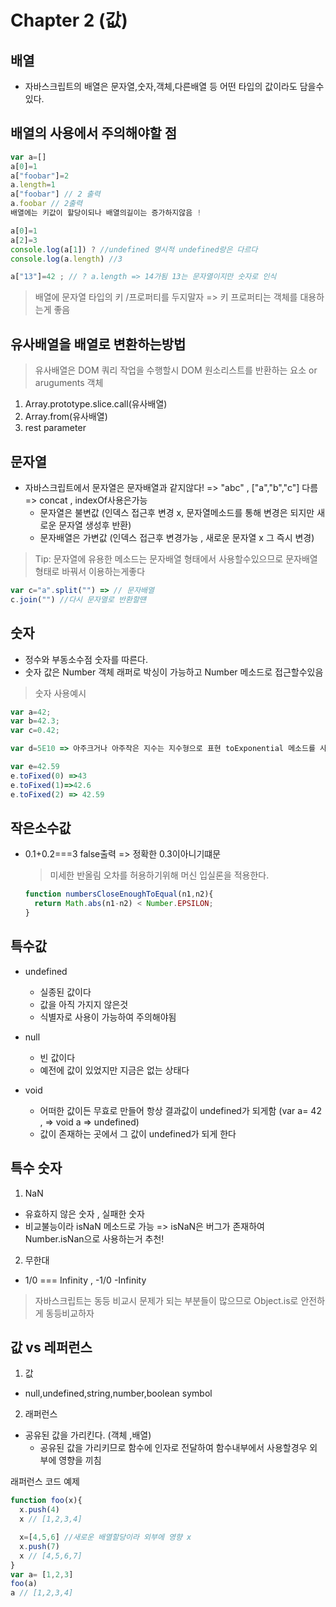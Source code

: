 # Chapter 2 (값)

## 배열 
- 자바스크립트의 배열은 문자열,숫자,객체,다른배열 등 어떤 타입의 값이라도 담을수있다.

## 배열의 사용에서 주의해야할 점
~~~js
var a=[]
a[0]=1
a["foobar"]=2
a.length=1
a["foobar"] // 2 출력
a.foobar // 2출력 
배열에는 키값이 할당이되나 배열의길이는 증가하지않음 ! 

a[0]=1
a[2]=3 
console.log(a[1]) ? //undefined 명시적 undefined랑은 다르다
console.log(a.length) //3 

a["13"]=42 ; // ? a.length => 14가됨 13는 문자열이지만 숫자로 인식
~~~
> 배열에 문자열 타입의 키 /프로퍼티를 두지말자 => 키 프로퍼티는 객체를 대용하는게 좋음

## 유사배열을 배열로 변환하는방법
> 유사배열은 DOM 쿼리 작업을 수행할시 DOM 원소리스트를 반환하는 요소 or aruguments 객체
1. Array.prototype.slice.call(유사배열)
2. Array.from(유사배열)
3. rest parameter


## 문자열
- 자바스크립트에서 문자열은 문자배열과 같지않다! => "abc" , ["a","b","c"] 다름 => concat , indexOf사용은가능
  - 문자열은 불변값 (인덱스 접근후 변경 x, 문자열메소드를 통해 변경은 되지만 새로운 문자열 생성후 반환)
  - 문자배열은 가변값 (인덱스 접근후 변경가능 , 새로운 문자열 x 그 즉시 변경)

> Tip: 문자열에 유용한 메소드는 문자배열 형태에서 사용할수있으므로 문자배열 형태로 바꿔서 이용하는게좋다
~~~ js
var c="a".split("") => // 문자배열 
c.join("") //다시 문자열로 반환할떈
~~~

## 숫자
- 정수와 부동소수점 숫자를 따른다.
- 숫자 값은 Number 객체 래퍼로 박싱이 가능하고 Number 메소드로 접근할수있음

> 숫자 사용예시

~~~js
var a=42;
var b=42.3;
var c=0.42;

var d=5E10 => 아주크거나 아주작은 지수는 지수형으로 표현 toExponential 메소드를 사용 => 5e+10 

var e=42.59 
e.toFixed(0) =>43
e.toFixed(1)=>42.6
e.toFixed(2) => 42.59
~~~

## 작은소수값
- 0.1+0.2===3 false출력 => 정확한 0.3이아니기떄문
  > 미세한 반올림 오차를 허용하기위해 머신 입실론을 적용한다.
  ~~~js
  function numbersCloseEnoughToEqual(n1,n2){
    return Math.abs(n1-n2) < Number.EPSILON;
  }
  ~~~

## 특수값
- undefined
  - 실종된 값이다
  - 값을 아직 가지지 않은것
  - 식별자로 사용이 가능하여 주의해야됨

- null
  - 빈 값이다
  - 예전에 값이 있었지만 지금은 없는 상태다

- void 
  - 어떠한 값이든 무효로 만들어 항상 결과값이 undefined가 되게함 (var a= 42 , => void a => undefined)
  - 값이 존재하는 곳에서 그 값이 undefined가 되게 한다

## 특수 숫자
1. NaN
- 유효하지 않은 숫자 , 실패한 숫자 
- 비교불능이라 isNaN 메소드로 가능 => isNaN은 버그가 존재하여 Number.isNan으로 사용하는거 추천!

2. 무한대
- 1/0 === Infinity , -1/0 -Infinity

> 자바스크립트는 동등 비교시 문제가 되는 부분들이 많으므로 Object.is로 안전하게 동등비교하자


## 값 vs 레퍼런스
1. 값 
- null,undefined,string,number,boolean symbol

2. 래퍼런스
- 공유된 값을 가리킨다. (객체 ,배열) 
  - 공유된 값을 가리키므로 함수에 인자로 전달하여 함수내부에서 사용할경우 외부에 영향을 끼침

래퍼런스 코드 예제
~~~js
function foo(x){
  x.push(4)
  x // [1,2,3,4]

  x=[4,5,6] //새로운 배열할당이라 외부에 영향 x
  x.push(7)
  x // [4,5,6,7]
}
var a= [1,2,3]
foo(a) 
a // [1,2,3,4]



~~~
